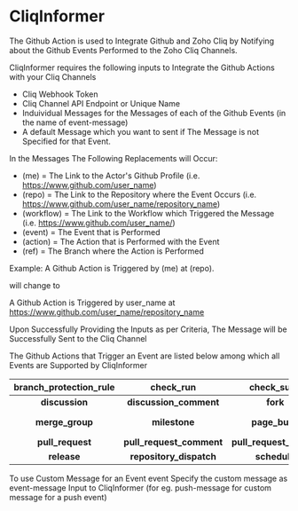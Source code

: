 # CliqInformer
The Github Action is used to Integrate Github and Zoho Cliq by Notifying about the Github Events Performed to the Zoho Cliq Channels.

CliqInformer requires the following inputs to Integrate the Github Actions with your Cliq Channels
- Cliq Webhook Token
- Cliq Channel API Endpoint or Unique Name
- Induividual Messages for the Messages of each of the Github Events (in the name of event-message)
- A default Message which you want to sent if The Message is not Specified for that Event.
  
In the Messages The Following Replacements will Occur:
- (me) = The Link to the Actor's Github Profile (i.e. https://www.github.com/user_name)
- (repo) = The Link to the Repository where the Event Occurs (i.e. https://www.github.com/user_name/repository_name)
- (workflow) = The Link to the Workflow which Triggered the Message (i.e. https://www.github.com/user_name/)
- (event) = The Event that is Performed
- (action) = The Action that is Performed with the Event
- (ref) = The Branch where the Action is Performed

Example:
A Github Action is Triggered by (me) at (repo).

will change to 

A Github Action is Triggered by user_name at https://www.github.com/user_name/repository_name 
  
Upon Successfully Providing the Inputs as per Criteria, The Message will be Successfully Sent to the Cliq Channel

The Github Actions that Trigger an Event are listed below among which all Events are Supported by CliqInformer

|    branch_protection_rule    |          check_run          |          check_suite         |            create            |           delete            |          deployment         |      deployment_status      |
|            :----:            |           :----:            |            :----:            |            :----:            |           :----:            |            :----:            |           :----:            |
| **discussion**               | **discussion_comment**      | **fork**                     | **gollum**                   | **issue_comment**           | **issues**                  | **label**                     |
| **merge_group**              | **milestone**               | **page_build**               | **project (Classic)**        | **project_card (Classic)**  | **project_column (Classic)**| **public**                    |
| **pull_request**             | **pull_request_comment**    | **pull_request_review**      |**pull_request_review_comment**| **pull_request_target**    | **push**                      | **registry_package**          |
| **release**                  | **repository_dispatch**     | **schedule**                 | **status**                   | **watch**                   | **workflow_dispatch**                               |                             |

To use Custom Message for an Event event Specify the custom message as event-message Input to CliqInformer (for eg. push-message for custom message for a push event)
